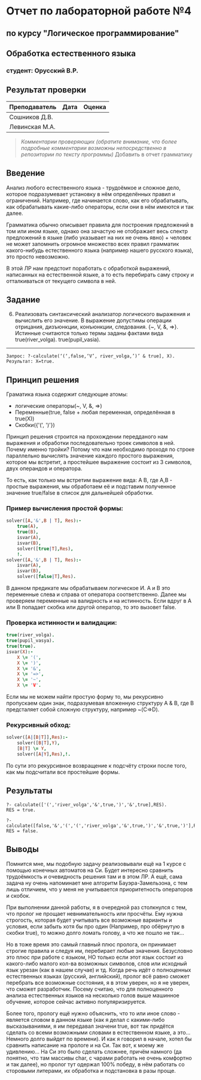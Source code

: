 # Отчет по лабораторной работе №4
## по курсу "Логическое программирование"

## Обработка естественного языка

### студент: Орусский В.Р.

## Результат проверки

| Преподаватель     | Дата         |  Оценка       |
|-------------------|--------------|---------------|
| Сошников Д.В. |              |                   |
| Левинская М.А.|              |                   |

> *Комментарии проверяющих (обратите внимание, что более подробные комментарии возможны непосредственно в репозитории по тексту программы)*
Добавить в отчет грамматику
## Введение

Анализ любого естественного языка - трудоёмкое и сложное дело, которое подразумевает установку в нём определённых правил и ограничений. Например, где начинается слово, как его обрабатывать, как обрабатывать какие-либо операторы, если они в нём имеются и так далее.

Грамматика обычно описывает правила для построения предложений в том или ином языке, однако она зачастую не отображает весь спектр предложений в языке (либо указывает на них не очень явно) + человек не может запомнить огромное множество всех правил грамматик какого-нибудь естественного языка (например нашего русского языка), это просто невозможно. 

В этой ЛР нам предстоит поработать с обработкой выражений, написанных на естественной языке, а то есть перебирать саму строку и отталкиваться от текущего символа в ней.

## Задание

6. Реализовать синтаксический анализатор логического выражения и вычислить
его значение. В выражение допустимы операции отрицания, дизъюнкции,
конъюнкции, следования. {~, V, &, =>}. Истинные считаются только термы
заданы фактами вида
true(river_volga).
true(pupil_vasia).
************
`Запрос: ?-calculate(‘(‘,false,‘V’, river_volga,’)’ & true], X).
Результат: X=true.`

## Принцип решения

Граматика языка содержит следующие атомы:
- логические операторы(~, V, &, =>)
- Переменные(true, false + любая переменная, определённая в true(X))
- Скобки({'(', ')'})

Принцип решения строится на прохождении передданого нам выражения и обработки последовательно троек символов в ней. Почему именно тройки? Потому что нам необходимо проходя по строке параллельно вычислять значение каждого простого выражения, которое мы встретит, а простейшее выражение состоит из 3 символов, двух операндов и оператора.

То есть, как только мы встретим выражение вида: A <operator> B,
где A,B - простые выражения, мы обработаем её и подставим полученное значение true/false в список для дальнейшей обработки.

### Пример вычисления простой формы:
``` prolog
solver([A,'&',B | T], Res):-
	true(A),
	true(B),
	isvar(A),
	isvar(B),
	solver([true|T],Res),
	!.
solver([A,'&',B | T], Res):-
	isvar(A),
	isvar(B),
	solver([false|T],Res).
```
В данном предикате мы обрабатываем логическое И. A и B это переменные слева и справа от оператора соответственно. Далее мы проверяем переменные на валидность и на истинность. 
Если вдруг в A или B попадает скобка или другой оператор, то это вызовет false.

### Проверка истинности и валидации:
```prolog
true(river_volga).
true(pupil_vasya).
true(true).
isvar(X):-
	X \= '(',
	X \= ')',
	X \= '&',
	X \= '=>',
	X \= '~',
	X \= 'V'.
```

Если мы не можем найти простую форму то, мы рекурсивно пропускаем один знак, подразумевая вложенную структуру A & B, где B предсталяет собой сложную структуру, например ~(C=>D).
### Рекурсивный обход:
```prolog
solver([A|[B|T]],Res):-
	solver([B|T],Y),
	[B|T] \= Y,
	solver([A|Y],Res),!.
```
По сути это рекурсивное возвращение к подсчёту строки после того, как мы подсчитали все простейшие формы.
## Результаты

```
?- calculate(['(','river_volga','&',true,')','&',true],RES).
RES = true.

?- calculate([false,'&','(','(','river_volga','&',true,')','&',true,')'],RES).
RES = false.
```

## Выводы

Помнится мне, мы подобную задачу реализовывали ещё на 1 курсе с помощью конечных автоматов на Си. Будет интересно сравнить трудоёмкость и очевидность решения там и в этом ЛР.
А ещё, сама задача ну очень напоминает мне алгоритм Бауэра-Замельзона, с тем лишь отличием, что у меня не учитывается приоритетность операторов и скобок.

При выполнении данной работы, я в очередной раз столкнулся с тем, что пролог не прощает невнимательность или просчёты. Ему нужна строгость, которая будет учитывать все возможные варианты и условия, если забыть хотя бы про один (Например, про обёрнутую в скобки true), то можно долго ломать голову, а что же пошло не так...

Но в тоже время это самый главный плюс пролога, он принимает строгие правила и следуя им, перебирает любые значения. Безусловно это плюс при работе с языком, НО только если этот язык состоит из какого-либо малого кол-ва возможных символов, слов или исходный язык урезан (как в нашем случае) и тд. Когда речь идёт о полноценных естественных языках (русский, английский), пролог всё равно сможет перебрать все возможные состояния, я в этом уверен, но я не уверен, что сможет разработчик. Посему считаю, что для полноценного анализа естественных языков на несколько голов выше машинное обучение, которое сейчас активно популяризируется.

Более того, прологу ещё нужно объяснить, что то или иное слово - является словом в данном языке (как я делал с какими-либо высказываниями, я им передавал значени true, вот так придётся сделать со всеми возможными словами в естественном языке, а это... Немного долго выйдет по времени). И как я говорил в начале, хотел бы сравнить написание на прологе и на Си. Так вот, к моему же удивлению... На Си это было сделать сложнее, причём намного (да понятно, что там массивы char, с чарами работать не очень комфортно и так далее), но пролог тут одержал 100% победу, в нём работать со сторовыми литерами, их обработка и подстановка в разы проще.